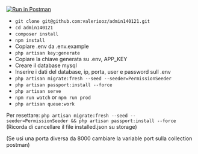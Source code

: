 [![Run in Postman](https://run.pstmn.io/button.svg)](https://app.getpostman.com/run-collection/aff1424de760839b69ec)

-   `git clone git@github.com:valeriooz/admin140121.git`
-   `cd admin140121`
-   `composer install`
-   `npm install`
-   Copiare .env da .env.example
-   `php artisan key:generate`
-   Copiare la chiave generata su .env, APP_KEY
-   Creare il database mysql
-   Inserire i dati del database, ip, porta, user e password sull .env
-   `php artisan migrate:fresh --seed --seeder=PermissionSeeder`
-   `php artisan passport:install --force`
-   `php artisan serve`
-   `npm run watch` or `npm run prod`
-   `php artisan queue:work`

Per resettare:
`php artisan migrate:fresh --seed --seeder=PermissionSeeder && php artisan passport:install --force`
(Ricorda di cancellare il file installed.json su storage)

(Se usi una porta diversa da 8000 cambiare la variable port sulla collection postman)

